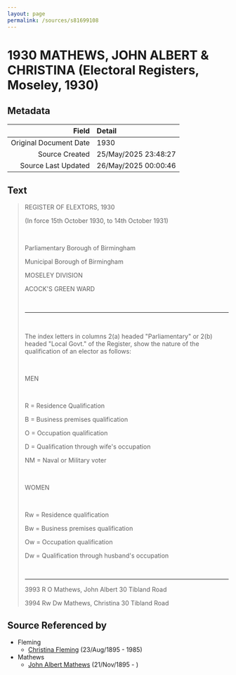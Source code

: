 ```yaml
---
layout: page
permalink: /sources/s81699108
---
```


# 1930 MATHEWS, JOHN ALBERT & CHRISTINA (Electoral Registers, Moseley, 1930)

## Metadata

Field | Detail
---:|:---
Original Document Date | 1930
Source Created | 25/May/2025 23:48:27
Source Last Updated | 26/May/2025 00:00:46

## Text

> REGISTER OF ELEXTORS, 1930
>
> (In force 15th October 1930, to 14th October 1931)
>
> <br/>
>
> Parliamentary Borough of Birmingham
>
> Municipal Borough of Birmingham
>
> MOSELEY DIVISION
>
> ACOCK'S GREEN WARD
>
> <br/>
>
> ---
>
> <br/>
>
> The index letters in columns 2(a) headed "Parliamentary" or 2(b) headed "Local Govt." of the Register, show the nature of the qualification of an elector as follows:
>
> <br/>
>
> MEN
>
> <br/>
>
> R = Residence Qualification
>
> B = Business premises qualification
>
> O = Occupation qualification
>
> D = Qualification through wife's occupation
>
> NM = Naval or Military voter
>
> <br/>
>
> WOMEN
>
> <br/>
>
> Rw = Residence qualification
>
> Bw = Business premises qualification
>
> Ow = Occupation qualification
>
> Dw = Qualification through husband's occupation
>
> <br/>
>
> ---
>
> 3993 R O Mathews, John Albert 30 Tibland Road
>
> 3994 Rw Dw Mathews, Christina 30 Tibland Road
>

## Source Referenced by

* Fleming
  * [Christina Fleming](../people/@89446044@-christina-fleming-b1895-8-23-d1985.md) (23/Aug/1895 - 1985)
* Mathews
  * [John Albert Mathews](../people/@5643892@-john-albert-mathews-b1895-11-21-d.md) (21/Nov/1895 - )
